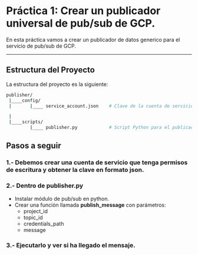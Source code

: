 # Práctica 1: Crear un publicador universal de pub/sub de GCP.

En esta práctica vamos a crear un publicador de datos generico para el servicio de pub/sub de GCP.

---

## **Estructura del Proyecto**

La estructura del proyecto es la siguiente:

```BASH
publisher/
 |____config/
 |       |____ service_account.json    # Clave de la cuenta de servicio de escritura en el topico de Pub/Sub

 |
 |____scripts/
         |____ publisher.py            # Script Python para el publicador

```

## Pasos a seguir

### 1.- Debemos crear una cuenta de servicio que tenga permisos de escritura y obtener la clave en formato json.

### 2.- Dentro de publisher.py

- Instalar módulo de pub/sub en python.
- Crear una función llamada **publish_message** con parámetros:
    - project_id
    - topic_id
    - credentials_path
    - message

### 3.- Ejecutarlo y ver si ha llegado el mensaje.


















